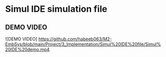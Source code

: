 # Simul IDE simulation file


## DEMO VIDEO
![DEMO VIDEO]
https://github.com/habeeb063/M2-EmbSys/blob/main/Project/3_Implementation/Simul%20IDE%20file/Simul%20IDE%20demo.mp4
